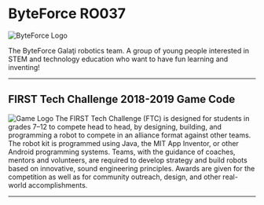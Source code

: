 

# ByteForce RO037 

![ByteForce Logo](https://i.imgur.com/BIDrOYV.png)

The ByteForce Galaţi robotics team. A group of young people interested in STEM and technology education who want to have fun 
learning and inventing!

<hr>

## FIRST Tech Challenge 2018-2019 Game Code
![Game Logo](https://i.imgur.com/2km81Xo.png)
The FIRST Tech Challenge (FTC) is designed for students in grades 7–12 to compete head to head, by designing, building, and programming a robot to compete in an alliance format against other teams. The robot kit is programmed using Java, the MIT App Inventor, or other Android programming systems. Teams, with the guidance of coaches, mentors and volunteers, are required to develop strategy and build robots based on innovative, sound engineering principles. Awards are given for the competition as well as for community outreach, design, and other real-world accomplishments.
<hr>
